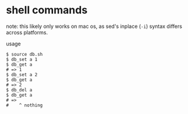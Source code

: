 # shell commands

note: this likely only works on mac os, as sed's inplace (`-i`) syntax differs across platforms.

usage
```
$ source db.sh
$ db_set a 1
$ db_get a
# => 1
$ db_set a 2
$ db_get a
# => 2
$ db_del a
$ db_get a
# =>
#    ^ nothing
```
